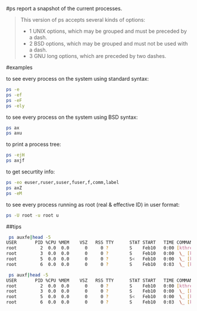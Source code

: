 #ps
report a snapshot of the current processes.

>This version of ps accepts several kinds of options:
>- 1   UNIX options, which may be grouped and must be preceded by a dash.
>- 2   BSD options, which may be grouped and must not be used with a dash.
>- 3   GNU long options, which are preceded by two dashes.


#examples

to see every process on the system using standard syntax:

```bash
ps -e 
ps -ef 
ps -eF
ps -ely
```
to see every process on the system using BSD syntax:

```bash
ps ax
ps axu
```

to print a process tree:
```bash
ps -ejH
ps axjf
```

to get securtity info:
```bash
ps -eo euser,ruser,suser,fuser,f,comm,label
ps axZ
ps -eM
```

to see every process running as root (real & effective ID) in user format:
```bash
ps -U root -u root u
```
##tips
```bash
 ps auxfe|head -5
USER       PID %CPU %MEM    VSZ   RSS TTY      STAT START   TIME COMMAND
root         2  0.0  0.0      0     0 ?        S    Feb10   0:00 [kthreadd]
root         3  0.0  0.0      0     0 ?        S    Feb10   0:00  \_ [ksoftirqd/0]
root         5  0.0  0.0      0     0 ?        S<   Feb10   0:00  \_ [kworker/0:0H]
root         6  0.0  0.0      0     0 ?        S    Feb10   0:03  \_ [kworker/u30:0]
```

```bash
 ps auxf|head -5
USER       PID %CPU %MEM    VSZ   RSS TTY      STAT START   TIME COMMAND
root         2  0.0  0.0      0     0 ?        S    Feb10   0:00 [kthreadd]
root         3  0.0  0.0      0     0 ?        S    Feb10   0:00  \_ [ksoftirqd/0]
root         5  0.0  0.0      0     0 ?        S<   Feb10   0:00  \_ [kworker/0:0H]
root         6  0.0  0.0      0     0 ?        S    Feb10   0:03  \_ [kworker/u30:0]
```
